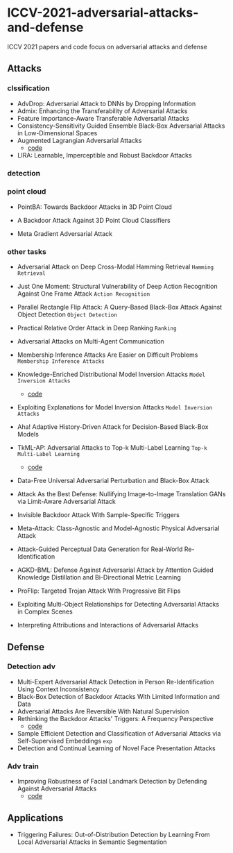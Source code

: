 # ICCV-2021-adversarial-attacks-and-defense
ICCV 2021 papers and code focus on adversarial attacks and defense

## Attacks

### clssification
* AdvDrop: Adversarial Attack to DNNs by Dropping Information
* Admix: Enhancing the Transferability of Adversarial Attacks
* Feature Importance-Aware Transferable Adversarial Attacks
* Consistency-Sensitivity Guided Ensemble Black-Box Adversarial Attacks in Low-Dimensional Spaces
* Augmented Lagrangian Adversarial Attacks
  * [code](https://github.com/jeromerony/augmented_lagrangian_adversarial_attacks)
* LIRA: Learnable, Imperceptible and Robust Backdoor Attacks


### detection

### point cloud 
* PointBA: Towards Backdoor Attacks in 3D Point Cloud
* A Backdoor Attack Against 3D Point Cloud Classifiers

* Meta Gradient Adversarial Attack

### other tasks
* Adversarial Attack on Deep Cross-Modal Hamming Retrieval `Hamming Retrieval`

* Just One Moment: Structural Vulnerability of Deep Action Recognition Against One Frame Attack `Action Recognition`

* Parallel Rectangle Flip Attack: A Query-Based Black-Box Attack Against Object Detection `Object Detection`

* Practical Relative Order Attack in Deep Ranking `Ranking`

* Adversarial Attacks on Multi-Agent Communication

* Membership Inference Attacks Are Easier on Difficult Problems `Membership Inference Attacks`

* Knowledge-Enriched Distributional Model Inversion Attacks `Model Inversion Attacks`
  * [code]( https://github.com/SCccc21/Knowledge-Enriched-DMI)
* Exploiting Explanations for Model Inversion Attacks `Model Inversion Attacks`
* Aha! Adaptive History-Driven Attack for Decision-Based Black-Box Models
* TkML-AP: Adversarial Attacks to Top-k Multi-Label Learning `Top-k Multi-Label Learning`
  * [code](https://github.com/discovershu/TKML-AP)



* Data-Free Universal Adversarial Perturbation and Black-Box Attack

* Attack As the Best Defense: Nullifying Image-to-Image Translation GANs via Limit-Aware Adversarial Attack

* Invisible Backdoor Attack With Sample-Specific Triggers

* Meta-Attack: Class-Agnostic and Model-Agnostic Physical Adversarial Attack

* Attack-Guided Perceptual Data Generation for Real-World Re-Identification

* AGKD-BML: Defense Against Adversarial Attack by Attention Guided Knowledge Distillation and Bi-Directional Metric Learning

* ProFlip: Targeted Trojan Attack With Progressive Bit Flips
* Exploiting Multi-Object Relationships for Detecting Adversarial Attacks in Complex Scenes

* Interpreting Attributions and Interactions of Adversarial Attacks

## Defense

### Detection adv
* Multi-Expert Adversarial Attack Detection in Person Re-Identification Using Context Inconsistency
* Black-Box Detection of Backdoor Attacks With Limited Information and Data
* Adversarial Attacks Are Reversible With Natural Supervision
* Rethinking the Backdoor Attacks' Triggers: A Frequency Perspective
  * [code](https://github.com/YiZeng623/frequency-backdoor) 
* Sample Efficient Detection and Classification of Adversarial Attacks via Self-Supervised Embeddings   `exp`
* Detection and Continual Learning of Novel Face Presentation Attacks


### Adv train
* Improving Robustness of Facial Landmark Detection by Defending Against Adversarial Attacks
  * [code]( https://github.com/zhuccly/SAAT)
## Applications
* Triggering Failures: Out-of-Distribution Detection by Learning From Local Adversarial Attacks in Semantic Segmentation





